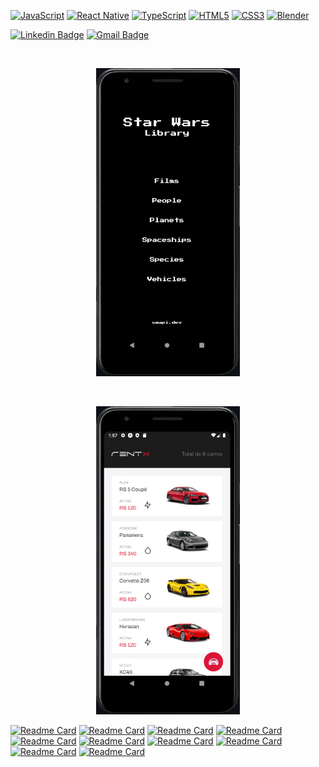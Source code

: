 [![JavaScript](https://img.shields.io/badge/javascript-%23323330.svg?style=for-the-badge&logo=javascript&logoColor=white&color=0d1117)](https://github.com/ClaytonPhilippe/rentx)
[![React Native](https://img.shields.io/badge/react_native-%2320232a.svg?style=for-the-badge&logo=react&logoColor=white&color=0d1117)](https://github.com/ClaytonPhilippe/gofinances)
[![TypeScript](https://img.shields.io/badge/typescript-%23007ACC.svg?style=for-the-badge&logo=typescript&logoColor=white&color=0d1117)](https://github.com/ClaytonPhilippe/star-wars-mobile-library)
[![HTML5](https://img.shields.io/badge/html5-%23E34F26.svg?style=for-the-badge&logo=html5&logoColor=white&color=0d1117)](https://github.com/ClaytonPhilippe/appCurriculo)
[![CSS3](https://img.shields.io/badge/css3-%231572B6.svg?style=for-the-badge&logo=css3&logoColor=white&color=0d1117)](https://github.com/ClaytonPhilippe/Numero-aleatorio)
[![Blender](https://img.shields.io/badge/blender-%23F5792A.svg?style=for-the-badge&logo=blender&logoColor=white&color=0d1117)](https://github.com/ClaytonPhilippe/snake-game)


[![Linkedin Badge](https://img.shields.io/badge/-Linkedin-0d1117?style=flat-square&logo=Linkedin&logoColor=white&link=https://www.linkedin.com/in/claytonphilippe/)](https://www.linkedin.com/in/claytonphilippe/)
[![Gmail Badge](https://img.shields.io/badge/-claytonphilippe%40gmail.com-0d1117?style=flat-square&logo=Gmail&logoColor=white&link=mailto:claytonphilippe@gmail.com)](mailto:claytonphilippe@gmail.com)





<!--<h3>Olá, sou Clayton👋</h3>
<h3>Bem-vindo ao meu perfil!</h3>

🚀 Meu foco em programar reside em sonhar com ideias impactantes e torná-las realidade! 
Estusiasta por desenvolvimento Mobile, e também sou artista 3D.
🎨Para conhecer meus projetos 3D: [acesse meu site.](https://www.artstation.com/claytonphilippe)

<br/>
<div align="center"><h3> :iphone:Projetos </h3></div>
-->

<br/>
<p align="center">
 <a href="https://github.com/ClaytonPhilippe/star-wars-mobile-library">
  <img src="https://github.com/ClaytonPhilippe/ClaytonPhilippe/blob/main/image/SWMobileLibray.png" width="230" />
</a>
</p>

<br/>
<p align="center">
  <a href="https://github.com/ClaytonPhilippe/rentx">
    <img src="https://github.com/ClaytonPhilippe/ClaytonPhilippe/blob/main/image/rentx.png" width="230" />
  </a>
</p>



[![Readme Card](https://github-readme-stats.vercel.app/api/pin/?username=ClaytonPhilippe&repo=star-wars-mobile-library&theme=dark&hide_border=false&bg_color=0d1117&icon_color=ffffff)](https://github.com/ClaytonPhilippe/star-wars-mobile-library)
[![Readme Card](https://github-readme-stats.vercel.app/api/pin/?username=ClaytonPhilippe&repo=rentx&theme=dark&hide_border=false&bg_color=0d1117&icon_color=ffffff)](https://github.com/ClaytonPhilippe/rentx)
[![Readme Card](https://github-readme-stats.vercel.app/api/pin/?username=ClaytonPhilippe&repo=gofinances&theme=dark&hide_border=false&bg_color=0d1117&icon_color=ffffff)](https://github.com/ClaytonPhilippe/gofinances)
[![Readme Card](https://github-readme-stats.vercel.app/api/pin/?username=ClaytonPhilippe&repo=appCurriculo&theme=dark&hide_border=false&bg_color=0d1117&icon_color=ffffff)](https://github.com/ClaytonPhilippe/appCurriculo)
[![Readme Card](https://github-readme-stats.vercel.app/api/pin/?username=ClaytonPhilippe&repo=Numero-aleatorio&theme=dark&hide_border=false&bg_color=0d1117&icon_color=ffffff)](https://github.com/ClaytonPhilippe/Numero-aleatorio)
[![Readme Card](https://github-readme-stats.vercel.app/api/pin/?username=ClaytonPhilippe&repo=snake-game&theme=dark&hide_border=false&bg_color=0d1117&icon_color=ffffff)](https://github.com/ClaytonPhilippe/snake-game)
[![Readme Card](https://github-readme-stats.vercel.app/api/pin/?username=ClaytonPhilippe&repo=My-Skills&theme=dark&hide_border=false&bg_color=0d1117&icon_color=ffffff)](https://github.com/ClaytonPhilippe/My-Skills)
[![Readme Card](https://github-readme-stats.vercel.app/api/pin/?username=ClaytonPhilippe&repo=Projeto-Clone-Spotify&theme=dark&hide_border=false&bg_color=0d1117&icon_color=ffffff)](https://github.com/ClaytonPhilippe/Projeto-Clone-Spotify)
[![Readme Card](https://github-readme-stats.vercel.app/api/pin/?username=ClaytonPhilippe&repo=verificador-de-idade&theme=dark&hide_border=false&bg_color=0d1117&icon_color=ffffff)](https://github.com/ClaytonPhilippe/verificador-de-idade)
[![Readme Card](https://github-readme-stats.vercel.app/api/pin/?username=ClaytonPhilippe&repo=hora-do-dia&theme=dark&hide_border=false&bg_color=0d1117&icon_color=ffffff)](https://github.com/ClaytonPhilippe/hora-do-dia)
